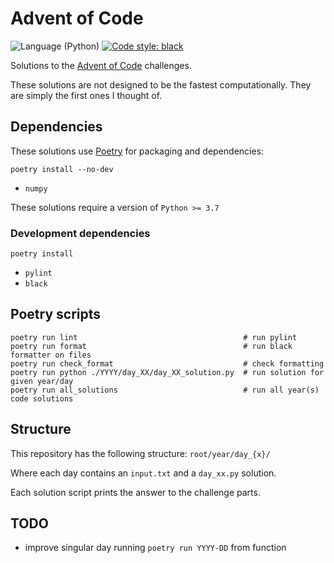 # Advent of Code
![Language (Python)](https://img.shields.io/badge/powered_by-Python-blue.svg?style=flat) [![Code style: black](https://img.shields.io/badge/code%20style-black-000000.svg)](https://github.com/psf/black)

Solutions to the [Advent of Code](https://adventofcode.com/) challenges.

These solutions are not designed to be the fastest computationally. They are simply the first ones I thought of.


## Dependencies

These solutions use [Poetry](https://poetry.eustace.io/) for packaging and dependencies:

```
poetry install --no-dev
```

- `numpy`

These solutions require a version of `Python >= 3.7`

### Development dependencies

```
poetry install
```

- `pylint`
- `black`

## Poetry scripts

```
poetry run lint                                     # run pylint
poetry run format                                   # run black formatter on files
poetry run check_format                             # check formatting
poetry run python ./YYYY/day_XX/day_XX_solution.py  # run solution for given year/day
poetry run all_solutions                            # run all year(s) code solutions
```

## Structure
This repository has the following structure:
`root/year/day_{x}/`

Where each day contains an `input.txt` and a `day_xx.py` solution.

Each solution script prints the answer to the challenge parts.


## TODO
* improve singular day running `poetry run YYYY-DD` from function
